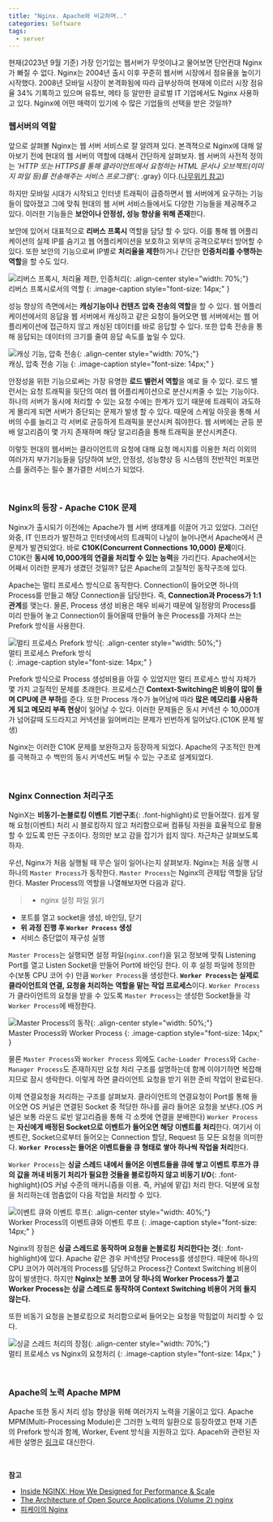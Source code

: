 ```yaml
---  
title: "Nginx. Apache와 비교하며.."
categories: Software
tags:
  - server
---  
```



현재(2023년 9월 기준) 가장 인기있는 웹서버가 무엇이냐고 물어보면 단언컨대 Nginx가 빠질 수 없다. Nginx는 2004년 출시 이후 꾸준히 웹서버 시장에서 점유율을 높이기 시작했다. 2008년 모바일 시장이 본격화됨에 따라 급부상하여 현재에 이르러 시장 점유율 34% 기록하고 있으며 유튜브, 메타 등 알만한 글로벌 IT 기업에서도 Nginx 사용하고 있다. Nginx에 어떤 매력이 있기에 수 많은 기업들의 선택을 받은 것일까?  

### 웹서버의 역할
앞으로 살펴볼 Nginx는 웹 서버 서비스로 잘 알려져 있다. 본격젹으로 Nginx에 대해 알아보기 전에 현대의 웹 서버의 역할에 대해서 간단하게 살펴보자. 웹 서버의 사전적 정의는 *'HTTP 또는 HTTPS를 통해 클라이언트에서 요청하는 HTML 문서나 오브젝트(이미지 파일 등)를 전송해주는 서비스 프로그램'*{: .gray} 이다.([나무위키 참고](https://ko.wikipedia.org/wiki/%EC%9B%B9_%EC%84%9C%EB%B2%84))

하지만 모바일 시대가 시작되고 인터넷 트래픽이 급증하면서 웹 서버에게 요구하는 기능들이 많아졌고 그에 맞춰 현대의 웹 서버 서비스들에서도 다양한 기능들을 제공해주고 있다. 이러한 기능들은 **보안이나 안정성, 성능 향상을 위해 존재**한다.  

보안에 있어서 대표적으로 **리버스 프록시** 역할을 담당 할 수 있다. 이를 통해 웹 어플리케이션의 실제 IP를 숨기고 웹 어플리케이션을 보호하고 외부의 공격으로부터 방어할 수 있다. 또한 보안의 기능으로써 IP별로 **처리율을 제한**하거나 간단한 **인증처리를 수행하는 역할**을 할 수도 있다.  

![리버스 프록시, 처리율 제한, 인증처리](https://github.com/kids-ground/shout-backend/assets/52196792/1c3532cb-fd4a-4b77-a83d-996f3965d8f7){: .align-center style="width: 70%;"}  
리버스 프록시로서의 역할
{: .image-caption style="font-size: 14px;" }  

성능 향상의 측면에서는 **캐싱기능이나 컨텐츠 압축 전송의 역할**을 할 수 있다. 웹 어플리케이션에서의 응답을 웹 서버에서 캐싱하고 같은 요청이 들어오면 웹 서버에서는 웹 어플리케이션에 접근하지 않고 캐싱된 데이터를 바로 응답할 수 있다. 또한 압축 전송을 통해 응답되는 데이터의 크기를 줄여 응답 속도를 높일 수 있다.  

![캐싱 기능, 압축 전송](https://github.com/kids-ground/shout-backend/assets/52196792/5102b678-150e-44e2-aae6-2782152751bc){: .align-center style="width: 70%;"}  
캐싱, 압축 전송 기능
{: .image-caption style="font-size: 14px;" }  

안정성을 위한 기능으로써는 가장 유명한 **로드 밸런서 역할**을 예로 들 수 있다. 로드 밸런서는 요청 트래픽을 뒷단의 여러 웹 어플리케이션으로 분산시켜줄 수 있는 기능이다. 하나의 서버가 동시에 처리할 수 있는 요청 수에는 한계가 있기 때문에 트래픽이 과도하게 몰리게 되면 서버가 중단되는 문제가 발생 할 수 있다. 때문에 스케일 아웃을 통해 서버의 수를 늘리고 각 서버로 균등하게 트래픽을 분산시켜 줘야한다. 웹 서버에는 균등 분배 알고리즘이 몇 가지 존재하며 해당 알고리즘을 통해 트래픽을 분산시켜준다.

이렇듯 현대의 웹서버는 클라이언트의 요청에 대해 요청 메시지를 이용한 처리 이외의 여러가지 부가기능들을 담당하여 보안, 안정성, 성능향상 등 시스템의 전반적인 퍼포먼스를 올려주는 필수 불가결한 서비스가 되었다.  

<br />  

### Nginx의 등장 - Apache C10K 문제
Nginx가 출시되기 이전에는 Apache가 웹 서버 생태계를 이끌어 가고 있었다. 그러던 와중, IT 인프라가 발전하고 인터넷에서의 트래픽이 나날이 늘어나면서 Apache에서 큰 문제가 발견되었다. 바로 **C10K(Concurrent Connections 10,000) 문제**이다. C10K란 **동시에 10,000개의 연결을 처리할 수 있는 능력**을 가리킨다. Apache에서는 어째서 이러한 문제가 생겼던 것일까? 답은 Apache의 고질적인 동작구조에 있다.  

Apache는 멀티 프로세스 방식으로 동작한다. Connection이 들어오면 하나의 Process를 만들고 해당 Connection을 담당한다. 즉, **Connection과 Process가 1:1 관계**를 맺는다. 물론, Process 생성 비용은 매우 비싸기 때문에 일정량의 Process를 미리 만들어 놓고 Connection이 들어올때 만들어 놓은 Process를 가져다 쓰는 Prefork 방식을 사용한다.  

![멀티 프로세스 Prefork 방식](https://github.com/kids-ground/shout-backend/assets/52196792/cc7a3d85-feaa-4891-a1f2-9ce510f74953){: .align-center style="width: 50%;"}  
멀티 프로세스 Prefork 방식  
{: .image-caption style="font-size: 14px;" }  

Prefork 방식으로 Process 생성비용을 아낄 수 있었지만 멀티 프로세스 방식 자체가 몇 가지 고질적인 문제를 초래한다. 프로세스간 **Context-Switching은 비용이 많이 들며 CPU에 큰 부하**를 준다. 또한 Process 개수가 늘어남에 따라 **많은 메모리를 사용하게 되고 메모리 부족 현상**이 일어날 수 있다. 이러한 문제들은 동시 커넥션 수 10,000개가 넘어갈때 도드라지고 커넥션을 잃어버리는 문제가 빈번하게 일어났다.(C10K 문제 발생)  

Nginx는 이러한 C10K 문제를 보완하고자 등장하게 되었다. Apache의 구조적인 한계를 극복하고 수 백만의 동시 커넥션도 버틸 수 있는 구조로 설계되었다.  

<br />  

### Nginx Connection 처리구조
NginX는 **비동기-논블로킹 이벤트 기반구조**{: .font-highlight}로 만들어졌다. 쉽게 말해 요청(이벤트) 처리 시 블로킹하지 않고 처리함으로써 컴퓨팅 자원을 효율적으로 활용할 수 있도록 만든 구조이다. 정의만 보고 감을 잡기가 쉽지 않다. 차근차근 살펴보도록 하자.

우선, Nginx가 처음 실행될 때 무슨 일이 일어나는지 살펴보자. Nginx는 처음 실행 시 하나의 `Master Process`가 동작한다. `Master Process`는 Nginx의 관제탑 역할을 담당한다. Master Process의 역할을 나열해보자면 다음과 같다.  

> - nginx 설정 파일 읽기
- 포트를 열고 socket을 생성, 바인딩, 닫기
- **위 과정 진행 후 `Worker Process` 생성**  
- 서비스 중단없이 재구성 실행

`Master Process`는 실행되면 설정 파일(`nginx.conf`)을 읽고 정보에 맞춰 Listening Port를 열고 Listen Socket을 만들어 Port에 바인딩 한다. 이 후 설정 파일에 정의한 수(보통 CPU 코어 수) 만큼 `Worker Process`을 생성한다. **`Worker Process`는 실제로 클라이언트의 연결, 요청을 처리하는 역할을 맡는 작업 프로세스**이다. `Worker Process`가 클라이언트의 요청을 받을 수 있도록 `Master Process`는 생성한 Socket들을 각 `Worker Process`에 배정한다.  

![Master Process의 동작](https://github.com/kids-ground/mentos-backend/assets/52196792/a60bc99d-a561-46c6-9cf2-78c0a053a5a0){: .align-center style="width: 50%;"}  
Master Process와 Worker Process
{: .image-caption style="font-size: 14px;" }  

물론 `Master Process`와 `Worker Process` 외에도 `Cache-Loader Process`와 `Cache-Manager Process`도 존재하지만 요청 처리 구조를 설명하는데 함께 이야기하면 복잡해지므로 잠시 생락한다. 이렇게 하면 클라이언트 요청을 받기 위한 준비 작업이 완료된다.  

이제 연결요청을 처리하는 구조를 살펴보자. 클라이언트의 연결요청이 Port를 통해 들어오면 OS 커널은 연결된 Socket 중 적당한 하나를 골라 들어온 요청을 보낸다.(OS 커널은 보통 라운드 로빈 알고리즘을 통해 각 소켓에 연결을 분배한다) `Worker Process`는 **자신에게 배정된 Socket으로 이벤트가 들어오면 해당 이벤트를 처리**한다. 여기서 이벤트란, Socket으로부터 들어오는 Connection 할당, Request 등 모든 요청을 의미한다. **`Worker Process`는 들어온 이벤트들을 큐 형태로 쌓아 하나씩 작업을 처리**한다.  

`Worker Process`는 **싱글 스레드 내에서 들어온 이벤트들을 큐에 쌓고 이벤트 루프가 큐의 값을 꺼내 비동기 처리가 필요한 것들을 블로킹하지 않고 비동기 I/O**{: .font-highlight}(OS 커널 수준의 매커니즘을 이용. 즉, 커널에 맡김) 처리 한다. 덕분에 요청을 처리하는데 멈춤없이 다음 작업을 처리할 수 있다.  

![이벤트 큐와 이벤트 루프](https://github.com/kids-ground/mentos-backend/assets/52196792/3046acbd-1753-41bd-b58d-7c13dd27547c){: .align-center style="width: 40%;"}  
Worker Process의 이벤트큐와 이벤트 루프
{: .image-caption style="font-size: 14px;" }  

Nginx의 장점은 **싱글 스레드로 동작하며 요청을 논블로킹 처리한다는 것**{: .font-highlight}에 있다. Apache 같은 경우 커넥션당 Process를 생성한다. 때문에 하나의 CPU 코어가 여러개의 Process를 담당하고 Process간 Context Switching 비용이 많이 발생한다. 하지만 **Nginx는 보통 코어 당 하나의 Worker Process가 붙고 Worker Process는 싱글 스레드로 동작하여 Context Switching 비용이 거의 들지 않는다.**  

또한 비동기 요청을 논블로킹으로 처리함으로써 들어오는 요청을 막힘없이 처리할 수 있다.

![싱글 스레드 처리의 장점](https://github.com/kids-ground/mentos-backend/assets/52196792/3e459626-2fd0-4526-bedc-cd00aa651dab){: .align-center style="width: 70%;"}  
멀티 프로세스 vs Nginx의 요청처리
{: .image-caption style="font-size: 14px;" }  

<br />  

### Apache의 노력 Apache MPM
Apache 또한 동시 처리 성능 향상을 위해 여러가지 노력을 기울이고 있다. Apache MPM(Multi-Processing Module)은 그러한 노력의 일환으로 등장하였고 현재 기존의 Prefork 방식과 함께, Worker, Event 방식을 지원하고 있다. Apaceh와 관련된 자세한 설명은 [링크](https://camelsource.tistory.com/71)로 대신한다.


<br />  

**참고**  
- [Inside NGINX: How We Designed for Performance & Scale](https://www.nginx.com/blog/inside-nginx-how-we-designed-for-performance-scale/)
- [The Architecture of Open Source Applications (Volume 2) nginx](https://aosabook.org/en/v2/nginx.html)
- [피케이의 Nginx](https://www.youtube.com/watch?v=6FAwAXXj5N0&t=6s)